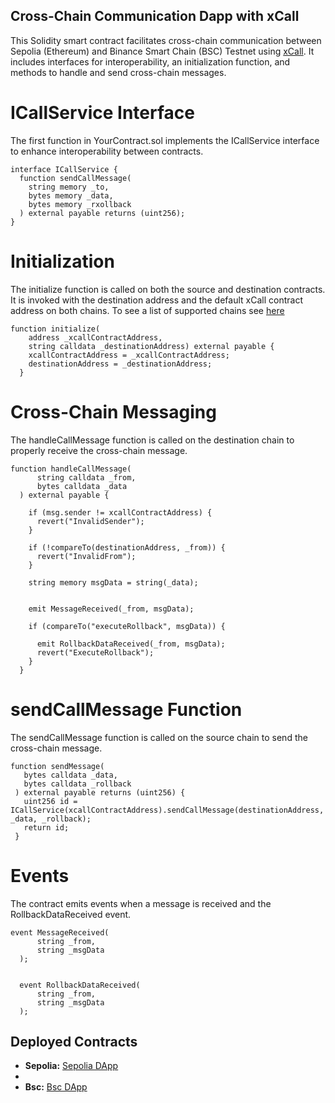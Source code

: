 ## Cross-Chain Communication Dapp with xCall 


This Solidity smart contract facilitates cross-chain communication between Sepolia (Ethereum) and Binance Smart Chain (BSC) Testnet using [xCall](https://www.xcall.dev/what-is-xcall). It includes interfaces for interoperability, an initialization function, and methods to handle and send cross-chain messages.

# ICallService Interface

The first function in YourContract.sol implements the ICallService interface to enhance interoperability between contracts.

```solidity
interface ICallService {
  function sendCallMessage(
    string memory _to,
    bytes memory _data,
    bytes memory _rxollback
  ) external payable returns (uint256);
}

```

# Initialization

The initialize function is called on both the source and destination contracts. It is invoked with the destination address and the default xCall contract address on both chains. To see a list of supported chains see [here](https://github.com/icon-project/xcall-scaffolding)

```solidity
function initialize(
    address _xcallContractAddress,
    string calldata _destinationAddress) external payable {
    xcallContractAddress = _xcallContractAddress;
    destinationAddress = _destinationAddress;
  }

```


# Cross-Chain Messaging

The handleCallMessage function is called on the destination chain to properly receive the cross-chain message.

```solidity
function handleCallMessage(
      string calldata _from,
      bytes calldata _data
  ) external payable {

    if (msg.sender != xcallContractAddress) {
      revert("InvalidSender");
    }

    if (!compareTo(destinationAddress, _from)) {
      revert("InvalidFrom");
    }

    string memory msgData = string(_data);

    
    emit MessageReceived(_from, msgData);

    if (compareTo("executeRollback", msgData)) {
     
      emit RollbackDataReceived(_from, msgData);
      revert("ExecuteRollback");
    }
  }

```

# sendCallMessage Function

The sendCallMessage function is called on the source chain to send the cross-chain message.

```solidity
function sendMessage(
   bytes calldata _data,
   bytes calldata _rollback
 ) external payable returns (uint256) {
   uint256 id = ICallService(xcallContractAddress).sendCallMessage(destinationAddress, _data, _rollback);
   return id;
 }

```


# Events

The contract emits events when a message is received and the RollbackDataReceived event.

```solidity
event MessageReceived(
      string _from,
      string _msgData
  );

  
  event RollbackDataReceived(
      string _from,
      string _msgData
  );
```




## Deployed Contracts

- **Sepolia:** [Sepolia DApp](https://sepolia.etherscan.io/address/0x533378eCb7384d70d97e6A68C02137F894c3aa47)
- 
- **Bsc:** [Bsc DApp](https://testnet.bscscan.com/address/0xa140c305EA4F9F9b962354FE54e6D4C0417912D5)


